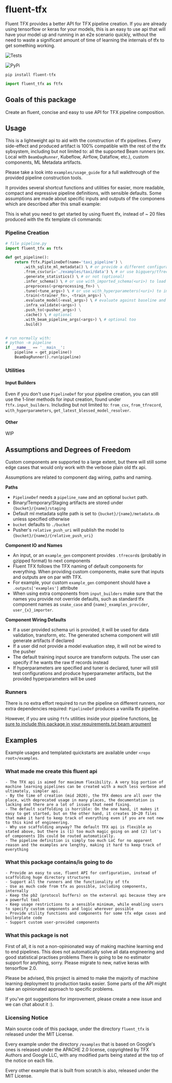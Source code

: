 # fluent-tfx

Fluent TFX provides a better API for TFX pipeline creation. If you are already using tensorflow or keras for your models, this is an easy to use api that will have your model up and running in an e2e scenario quickly, without the need to waste a significant amount of time of learning the internals of tfx to get something working.

![Tests](https://github.com/ntakouris/fluent-tfx/workflows/Test%20Python%20Package/badge.svg)

![PyPi](https://github.com/ntakouris/fluent-tfx/workflows/Upload%20Python%20Package/badge.svg)

`pip install fluent-tfx`

```python
import fluent_tfx as ftfx
```

## Goals of this package

Create an fluent, concise and easy to use API for TFX pipeline composition.

## Usage

This is a lightweight api to aid with the construction of tfx pipelines. Every side-effect and produced artifact is 100% compatible with the rest of the tfx sybsystem, including but not limited to: all the supported Beam runners (ex. Local with `BeamDagRunner`, Kubeflow, Airflow, Dataflow, etc.), custom components, ML Metadata artifacts.

Please take a look into `examples/usage_guide` for a full walkthrough of the provided pipeline construction tools.

It provides several shortcut functions and utilities for easier, more readable, compact and expressive pipeline definitions, with sensible defaults. Some assumptions are made about specific inputs and outputs of the componens which are described after this small example:

This is what you need to get started by using fluent tfx, instead of ~ 20 files produced with the tfx template cli commands:

### Pipeline Creation

```python
# file pipeline.py
import fluent_tfx as ftfx

def get_pipeline():
    return ftfx.PipelineDef(name='taxi_pipeline') \
        .with_sqlite_ml_metadata() \ # or provide a different configuration in the constructor
        .from_csv(uri='./examples/taxi/data') \ # or use bigquery/tfrecord/custom components
        .generate_statistics() \ # or not (optional)
        .infer_schema() \ # or use with_imported_schema(<uri>) to load your schema and detect anomalies
        .preprocess(<preprocessing_fn>) \
        .tune(<tune_args>) \ # or use with_hyperparameters(<uri>) to import a best set of hyperparameters straight to the model--or skip tuning and just use constants on .train()
        .train(<trainer_fn>, <train_args>) \
        .evaluate_model(<eval_args>) \ # evaluate against baseline and bless model
        .infra_validate(<args>) \
        .push_to(<pusher_args>) \
        .cache() \ # optional
        .with_beam_pipeline_args(<args>) \ # optional too
        .build()


# run normally with:
# python -m pipeline
if __name__ == '__main__':
    pipeline = get_pipeline()
    BeamDagRunner().run(pipeline)

```

### Utilities

#### Input Builders

Even if you don't use `PipelineDef` for your pipeline creation, you can still use the 1-liner methods for input creation, found under `ftfx.input_builders`. Including but not limited to: `from_csv`, `from_tfrecord`, `with_hyperparameters`, `get_latest_blessed_model_resolver`.

#### Other

WIP

## Assumptions and Degrees of Freedom

Custom components are supported to a large extent, but there will still some edge cases that would only work with the verbose plain old tfx api.

Assumptions are related to component dag wiring, paths and naming.

**Paths**

- `PipelineDef` needs a `pipeline_name` and an optional `bucket` path.
- Binary/Temporary/Staging artifacts are stored under `{bucket}/{name}/staging`
- Default ml metadata sqlite path is set to `{bucket}/{name}/metadata.db` unless specified otherwise
- `bucket` defaults to `./bucket`
- Pusher's `relative_push_uri` will publish the model to `{bucket}/{name}/{relative_push_uri}`

**Component IO and Names**

- An input, or an `example_gen` component provides `.tfrecord`s (probably in gzipped format) to next components
- Fluent TFX follows the TFX naming of default components for everything. When providing custom components, make sure that inputs and outputs are on par with TFX.
- For example, your custom `example_gen` component should have a `.outputs['examples']` attribute
- When using extra components from `input_builders` make sure that the names you provide not override defaults, such as standard tfx component names as `snake_case` and `{name}_examples_provider`, `user_{x}_importer`.

**Component Wiring Defaults**

- If a user provided schema uri is provided, it will be used for data validation, transform, etc. The generated schema component will still generate artifacts if declared
- If a user did not provide a model evaluation step, it will not be wired to the pusher
- The default training input source are transform outputs. The user can specify if he wants the raw tf records instead
- If hyperparameters are specified and tuner is declared, tuner will still test configurations and produce hyperparameter artifacts, but the provided hyperparameters will be used

### Runners

There is no extra effort required to run the pipeline on different runners, nor extra dependencies required: `PipelineDef` produces a vanilla tfx pipeline.

However, if you are using `ftfx` utilities inside your pipeline functions, [be sure to include this package in your requirements.txt beam argument](https://beam.apache.org/documentation/sdks/python-pipeline-dependencies/)

## Examples

Example usages and templated quickstarts are available under `<repo root>/examples`.

### What made me create this fluent api

    - The TFX api is aimed for maximum flexibility. A very big portion of machine learning pipelines can be created with a much less verbose and ultimately, simpler api.
    - By the time of creation (mid 2020), the TFX demos are all over the place, with deprecated usage in many places, the documentation is lacking and there are a lot of issues that need fixing.
    - The default scaffolding is horrible: On the one hand, it makes it easy to get started, but on the other hand, it creates 10~20 files that make it hard to keep track of everything even if you are not new to this kind of engineering.
    - Why use scaffolding anyway? The default TFX api is flexible as stated above, but there is (1) too much magic going on and (2) lot's of components IOs could be routed automatically.
    - The pipeline definition is simply too much LoC for no apparent reason and the examples are lengthy, making it hard to keep track of everything

### What this package contains/is going to do

    - Provide an easy to use, fluent API for configuration, instead of scaffolding huge directory structures
    - Support all the runners and the functionality of tfx
    - Use as much code from tfx as possible, including components, internally
    - Keep the pb2 (protocol buffers) on the extenral api because they are a powerful tool
    - Keep usage restrictions to a sensible minimum, while enabling users to specify custom components and logic wherever possible
    - Provide utility functions and components for some tfx edge cases and boilerplate code
    - Support custom user-provided components

### What this package is not

First of all, it is not a non-opinionated way of making machine learning end to end pipelines.
This does not automatically solve all data engineering and good statistical practises problems
There is going to be no estimator support for anything, sorry. Please migrate to new, native keras with tensorflow 2.0.

Please be advised, this project is aimed to make the majority of machine learning deployment to production tasks easier. Some parts of the API might take an opinionated approach to specific problems.

If you've got suggestions for improvement, please create a new issue and we can chat about it :).

### Licensing Notice

Main source code of this package, under the directory `fluent_tfx` is released under the MIT License.

Every example under the directory `/examples` that is based on Google's ones is released under the APACHE 2.0 license, copyrighted by TFX Authors and Google LLC, with any modified parts being stated at the top of the notice on each file.

Every other example that is built from scratch is also, released under the MIT License.
